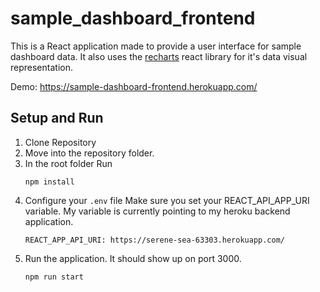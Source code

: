# sample_dashboard_frontend

This is a React application made to provide a user interface for sample dashboard data.
It also uses the [recharts](https://recharts.org/en-US/) react library for it's data visual representation.

Demo: https://sample-dashboard-frontend.herokuapp.com/ 

## Setup and Run

1. Clone Repository
2. Move into the repository folder.
3. In the root folder Run
    ```
    npm install
    ```
4. Configure your `.env` file
    Make sure you set your REACT_API_APP_URI variable.
    My variable is currently pointing to my heroku backend application.
    ```
    REACT_APP_API_URI: https://serene-sea-63303.herokuapp.com/
    ```
5. Run the application. It should show up on port 3000.
    ```
    npm run start
    ```
